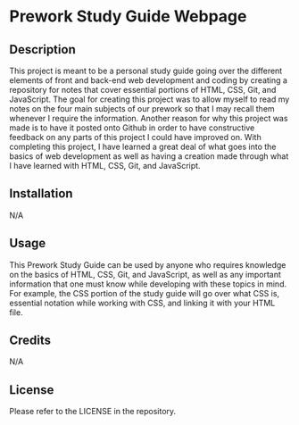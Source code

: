 # Prework Study Guide Webpage

## Description

This project is meant to be a personal study guide going over the different elements of front and back-end web development and coding by creating a repository for notes that cover essential portions of HTML, CSS, Git, and JavaScript. The goal for creating this project was to allow myself to read my notes on the four main subjects of our prework so that I may recall them whenever I require the information. Another reason for why this project was made is to have it posted onto Github in order to have constructive feedback on any parts of this project I could have improved on. With completing this project, I have learned a great deal of what goes into the basics of web development as well as having a creation made through what I have learned with HTML, CSS, Git, and JavaScript.

## Installation

N/A

## Usage

This Prework Study Guide can be used by anyone who requires knowledge on the basics of HTML, CSS, Git, and JavaScript, as well as any important information that one must know while developing with these topics in mind. For example, the CSS portion of the study guide will go over what CSS is, essential notation while working with CSS, and linking it with your HTML file.

## Credits

N/A

## License

Please refer to the LICENSE in the repository.
